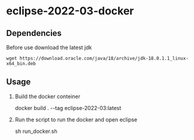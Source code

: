 # eclipse-2022-03-docker

## Dependencies

Before use download the latest jdk

	wget https://download.oracle.com/java/18/archive/jdk-18.0.1.1_linux-x64_bin.deb

## Usage

1. Build the docker conteiner

	docker build . --tag eclipse-2022-03:latest

2. Run the script to run the docker and open eclipse

	sh run_docker.sh

